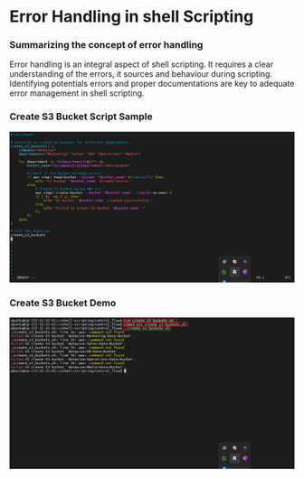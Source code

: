 # Error Handling in shell Scripting

### Summarizing the concept of error handling
Error handling is an integral aspect of shell scripting. It requires a clear understanding of the errors, it sources and behaviour during scripting. Identifying potentials errors and proper documentations are key to adequate error management in shell scripting.

### Create S3 Bucket Script Sample
![Create S3 Bucket](./create_s3_bucket_script.PNG)

### Create S3 Bucket Demo
![Create S3 Bucket Demo](./create_s3_bucket_demo.PNG)

